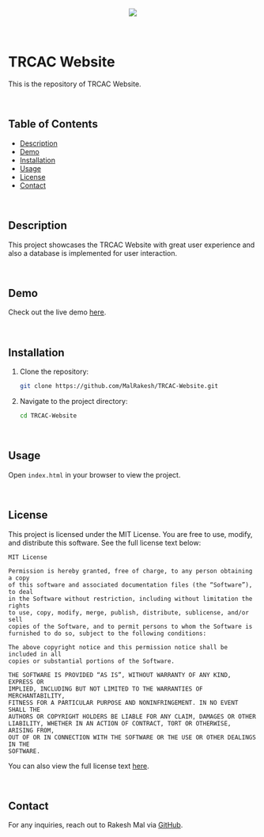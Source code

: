 <h1 align="center">
    <img src="https://readme-typing-svg.herokuapp.com/?font=Righteous&size=40&center=true&vCenter=true&width=500&height=70&color=B0B0B0&duration=4000&lines=🙏🏻+WELCOME+🙏🏻" />
</h1>

<br>

# TRCAC Website

This is the repository of TRCAC Website.

<br>

## Table of Contents

- [Description](#description)
- [Demo](#demo)
- [Installation](#installation)
- [Usage](#usage)
- [License](#license)
- [Contact](#contact)

<br>

## Description

This project showcases the TRCAC Website with great user experience and also a database is implemented for user interaction.

<br>

## Demo

Check out the live demo [here](https://trcac.vercel.app).

<br> 

## Installation

1. Clone the repository:
   ```sh
   git clone https://github.com/MalRakesh/TRCAC-Website.git
   ```
2. Navigate to the project directory:
   ```sh
   cd TRCAC-Website
   ```

 <br>

## Usage

Open `index.html` in your browser to view the project.

<br> 

## License

This project is licensed under the MIT License. You are free to use, modify, and distribute this software. See the full license text below:

```
MIT License

Permission is hereby granted, free of charge, to any person obtaining a copy
of this software and associated documentation files (the “Software”), to deal
in the Software without restriction, including without limitation the rights
to use, copy, modify, merge, publish, distribute, sublicense, and/or sell
copies of the Software, and to permit persons to whom the Software is
furnished to do so, subject to the following conditions:

The above copyright notice and this permission notice shall be included in all
copies or substantial portions of the Software.

THE SOFTWARE IS PROVIDED “AS IS”, WITHOUT WARRANTY OF ANY KIND, EXPRESS OR
IMPLIED, INCLUDING BUT NOT LIMITED TO THE WARRANTIES OF MERCHANTABILITY,
FITNESS FOR A PARTICULAR PURPOSE AND NONINFRINGEMENT. IN NO EVENT SHALL THE
AUTHORS OR COPYRIGHT HOLDERS BE LIABLE FOR ANY CLAIM, DAMAGES OR OTHER
LIABILITY, WHETHER IN AN ACTION OF CONTRACT, TORT OR OTHERWISE, ARISING FROM,
OUT OF OR IN CONNECTION WITH THE SOFTWARE OR THE USE OR OTHER DEALINGS IN THE
SOFTWARE.
```

You can also view the full license text [here](https://opensource.org/licenses/MIT).

<br> 

## Contact

For any inquiries, reach out to Rakesh Mal via [GitHub](https://github.com/MalRakesh).
